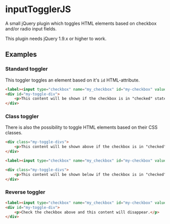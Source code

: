 # inputTogglerJS

A small jQuery plugin which toggles HTML elements based on checkbox and/or radio input fields.

This plugin needs jQuery 1.9.x or higher to work.

## Examples

### Standard toggler
This toggler toggles an element based on it's `id` HTML-attribute.

```html
<label><input type="checkbox" name="my_checkbox" id="my-checkbox" value="1" toggle-id="my-toggle-div"> My checkbox</label>
<div id="my-toggle-div">
	<p>This content will be shown if the checkbox is in "checked" state.</p>
</div>
```

### Class toggler
There is also the possibility to toggle HTML elements based on their CSS classes.

```html
<div class="my-toggle-divs">
	<p>This content will be shown above if the checkbox is in "checked" state.</p>
</div>

<label><input type="checkbox" name="my_checkbox" id="my-checkbox" value="1" toggle-class="my-toggle-divs"> My checkbox</label>

<div class="my-toggle-divs">
	<p>This content will be shown below if the checkbox is in "checked" state.</p>
</div>
```

### Reverse toggler

```html
<label><input type="checkbox" name="my_checkbox" id="my-checkbox" value="1" toggle-id="my-toggle-div" toggle-reverse="true"> My checkbox</label>
<div id="my-toggle-div">
	<p>Check the checkbox above and this content will disappear.</p>
</div>
```